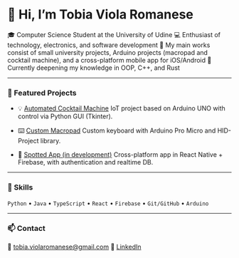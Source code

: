
# 👋 Hi, I’m Tobia Viola Romanese

🎓 Computer Science Student at the University of Udine
💻 Enthusiast of technology, electronics, and software development
🔧 My main works consist of small university projects, Arduino projects (macropad and cocktail machine), and a cross-platform mobile app for iOS/Android
🌱 Currently deepening my knowledge in OOP, C++, and Rust

---

### 🧩 Featured Projects

* 💡 [Automated Cocktail Machine](https://github.com/Aibot-19/cocktail-machine)
  IoT project based on Arduino UNO with control via Python GUI (Tkinter).

* ⌨️ [Custom Macropad](https://github.com/Aibot-19/macropad)
  Custom keyboard with Arduino Pro Micro and HID-Project library.

* 📱 [Spotted App (in development)](https://github.com/Aibot-19/spotted)
  Cross-platform app in React Native + Firebase, with authentication and realtime DB.

---

### 🧠 Skills

`Python` • `Java` • `TypeScript` • `React` • `Firebase` • `Git/GitHub` • `Arduino`

---

### 📫 Contact

📧 [tobia.violaromanese@gmail.com](mailto:tobia.violaromanese@gmail.com)
🔗 [LinkedIn](https://www.linkedin.com/in/tuo-profilo)
